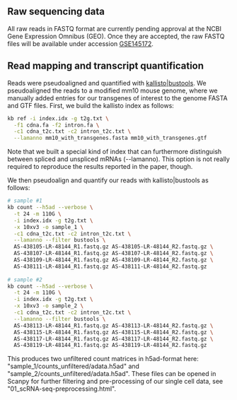 ## Raw sequencing data

All raw reads in FASTQ format are currently pending approval at the NCBI Gene Expression Omnibus (GEO).
Once they are accepted, the raw FASTQ files will be available under accession [GSE145172](https://www.ncbi.nlm.nih.gov/geo/query/acc.cgi?acc=GSE145172).

## Read mapping and transcript quantification

Reads were pseudoaligned and quantified with [kallisto|bustools](https://github.com/pachterlab/kb_python).
We pseudoaligned the reads to a modified mm10 mouse genome, where we manually added entries for our transgenes of interest to the genome FASTA and GTF files.
First, we build the kallisto index as follows:

```bash
kb ref -i index.idx -g t2g.txt \
  -f1 cdna.fa -f2 intron.fa \
  -c1 cdna_t2c.txt -c2 intron_t2c.txt \
  --lamanno mm10_with_transgenes.fasta mm10_with_transgenes.gtf
```

Note that we built a special kind of index that can furthermore distinguish between spliced and unspliced mRNAs (--lamanno).
This option is not really required to reproduce the results reported in the paper, though.

We then pseudoalign and quantify our reads with kallisto|bustools as follows:

```bash
# sample #1
kb count --h5ad --verbose \
  -t 24 -m 110G \
  -i index.idx -g t2g.txt \
  -x 10xv3 -o sample_1 \
  -c1 cdna_t2c.txt -c2 intron_t2c.txt \
  --lamanno --filter bustools \
  AS-438105-LR-48144_R1.fastq.gz AS-438105-LR-48144_R2.fastq.gz \
  AS-438107-LR-48144_R1.fastq.gz AS-438107-LR-48144_R2.fastq.gz \
  AS-438109-LR-48144_R1.fastq.gz AS-438109-LR-48144_R2.fastq.gz \
  AS-438111-LR-48144_R1.fastq.gz AS-438111-LR-48144_R2.fastq.gz
  
# sample #2
kb count --h5ad --verbose \
  -t 24 -m 110G \
  -i index.idx -g t2g.txt \
  -x 10xv3 -o sample_2 \
  -c1 cdna_t2c.txt -c2 intron_t2c.txt \
  --lamanno --filter bustools \
  AS-438113-LR-48144_R1.fastq.gz AS-438113-LR-48144_R2.fastq.gz \
  AS-438115-LR-48144_R1.fastq.gz AS-438115-LR-48144_R2.fastq.gz \
  AS-438117-LR-48144_R1.fastq.gz AS-438117-LR-48144_R2.fastq.gz \
  AS-438119-LR-48144_R1.fastq.gz AS-438119-LR-48144_R2.fastq.gz
  ```
  
This produces two unfiltered count matrices in h5ad-format here:
"sample_1/counts_unfiltered/adata.h5ad" and "sample_2/counts_unfiltered/adata.h5ad".
These files can be opened in Scanpy for further filtering and pre-processing of our single cell data, see "01_scRNA-seq-preprocessing.html".
